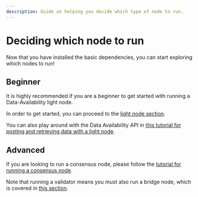 ```yaml
---
description: Guide on helping you decide which type of node to run.
---
```


# Deciding which node to run

Now that you have installed the basic dependencies,
you can start exploring which nodes to run!

## Beginner

It is highly recommended if you are a beginner to
get started with running a Data-Availability light node.

In order to get started, you can proceed to the
[light node section](./light-node.md).

You can also play around with the Data Availability API in
[this tutorial for posting and retrieving data with a light node](../developers/node-tutorial.md).

## Advanced

If you are looking to run a consensus node, please follow the
[tutorial for running a consensus node](./consensus-node.md).

Note that running a validator means you must also run a bridge node,
which is covered in [this section](./bridge-node.md).
